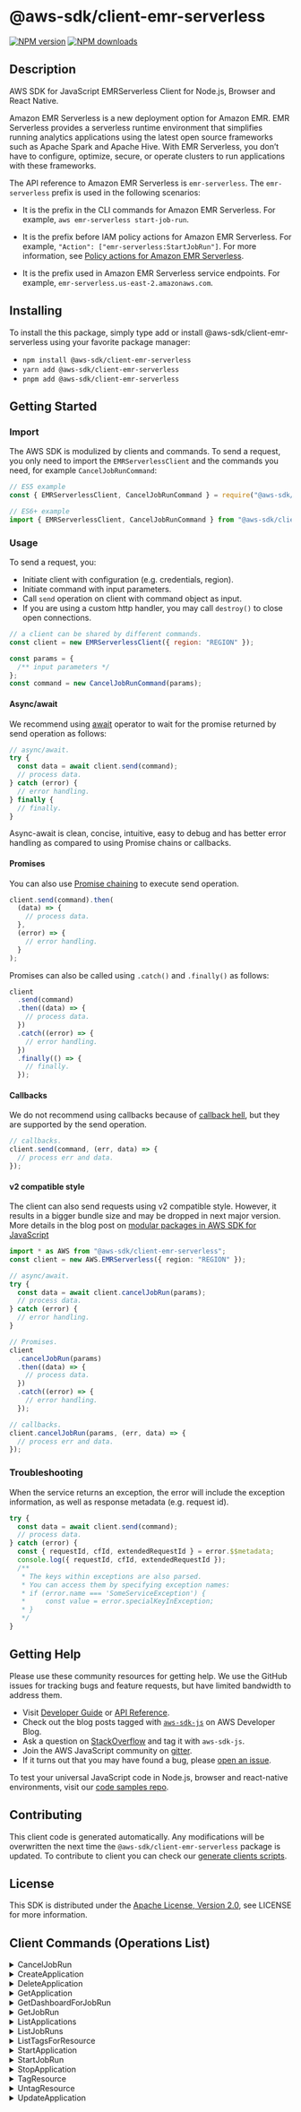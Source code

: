 <!-- generated file, do not edit directly -->

# @aws-sdk/client-emr-serverless

[![NPM version](https://img.shields.io/npm/v/@aws-sdk/client-emr-serverless/latest.svg)](https://www.npmjs.com/package/@aws-sdk/client-emr-serverless)
[![NPM downloads](https://img.shields.io/npm/dm/@aws-sdk/client-emr-serverless.svg)](https://www.npmjs.com/package/@aws-sdk/client-emr-serverless)

## Description

AWS SDK for JavaScript EMRServerless Client for Node.js, Browser and React Native.

<p>Amazon EMR Serverless is a new deployment option for Amazon EMR. EMR Serverless provides
a serverless runtime environment that simplifies running analytics applications using the
latest open source frameworks such as Apache Spark and Apache Hive. With EMR Serverless,
you don’t have to configure, optimize, secure, or operate clusters to run applications with
these frameworks.</p>
<p>The API reference to Amazon EMR Serverless is <code>emr-serverless</code>. The
<code>emr-serverless</code> prefix is used in the following scenarios: </p>
<ul>
<li>
<p>It is the prefix in the CLI commands for Amazon EMR Serverless. For example,
<code>aws emr-serverless start-job-run</code>.</p>
</li>
<li>
<p>It is the prefix before IAM policy actions for Amazon EMR Serverless. For example,
<code>"Action": ["emr-serverless:StartJobRun"]</code>. For more information, see
<a href="https://docs.aws.amazon.com/emr/latest/EMR-Serverless-UserGuide/security_iam_service-with-iam.html#security_iam_service-with-iam-id-based-policies-actions">Policy actions for Amazon EMR Serverless</a>.</p>
</li>
<li>
<p>It is the prefix used in Amazon EMR Serverless service endpoints. For example,
<code>emr-serverless.us-east-2.amazonaws.com</code>.</p>
</li>
</ul>

## Installing

To install the this package, simply type add or install @aws-sdk/client-emr-serverless
using your favorite package manager:

- `npm install @aws-sdk/client-emr-serverless`
- `yarn add @aws-sdk/client-emr-serverless`
- `pnpm add @aws-sdk/client-emr-serverless`

## Getting Started

### Import

The AWS SDK is modulized by clients and commands.
To send a request, you only need to import the `EMRServerlessClient` and
the commands you need, for example `CancelJobRunCommand`:

```js
// ES5 example
const { EMRServerlessClient, CancelJobRunCommand } = require("@aws-sdk/client-emr-serverless");
```

```ts
// ES6+ example
import { EMRServerlessClient, CancelJobRunCommand } from "@aws-sdk/client-emr-serverless";
```

### Usage

To send a request, you:

- Initiate client with configuration (e.g. credentials, region).
- Initiate command with input parameters.
- Call `send` operation on client with command object as input.
- If you are using a custom http handler, you may call `destroy()` to close open connections.

```js
// a client can be shared by different commands.
const client = new EMRServerlessClient({ region: "REGION" });

const params = {
  /** input parameters */
};
const command = new CancelJobRunCommand(params);
```

#### Async/await

We recommend using [await](https://developer.mozilla.org/en-US/docs/Web/JavaScript/Reference/Operators/await)
operator to wait for the promise returned by send operation as follows:

```js
// async/await.
try {
  const data = await client.send(command);
  // process data.
} catch (error) {
  // error handling.
} finally {
  // finally.
}
```

Async-await is clean, concise, intuitive, easy to debug and has better error handling
as compared to using Promise chains or callbacks.

#### Promises

You can also use [Promise chaining](https://developer.mozilla.org/en-US/docs/Web/JavaScript/Guide/Using_promises#chaining)
to execute send operation.

```js
client.send(command).then(
  (data) => {
    // process data.
  },
  (error) => {
    // error handling.
  }
);
```

Promises can also be called using `.catch()` and `.finally()` as follows:

```js
client
  .send(command)
  .then((data) => {
    // process data.
  })
  .catch((error) => {
    // error handling.
  })
  .finally(() => {
    // finally.
  });
```

#### Callbacks

We do not recommend using callbacks because of [callback hell](http://callbackhell.com/),
but they are supported by the send operation.

```js
// callbacks.
client.send(command, (err, data) => {
  // process err and data.
});
```

#### v2 compatible style

The client can also send requests using v2 compatible style.
However, it results in a bigger bundle size and may be dropped in next major version. More details in the blog post
on [modular packages in AWS SDK for JavaScript](https://aws.amazon.com/blogs/developer/modular-packages-in-aws-sdk-for-javascript/)

```ts
import * as AWS from "@aws-sdk/client-emr-serverless";
const client = new AWS.EMRServerless({ region: "REGION" });

// async/await.
try {
  const data = await client.cancelJobRun(params);
  // process data.
} catch (error) {
  // error handling.
}

// Promises.
client
  .cancelJobRun(params)
  .then((data) => {
    // process data.
  })
  .catch((error) => {
    // error handling.
  });

// callbacks.
client.cancelJobRun(params, (err, data) => {
  // process err and data.
});
```

### Troubleshooting

When the service returns an exception, the error will include the exception information,
as well as response metadata (e.g. request id).

```js
try {
  const data = await client.send(command);
  // process data.
} catch (error) {
  const { requestId, cfId, extendedRequestId } = error.$$metadata;
  console.log({ requestId, cfId, extendedRequestId });
  /**
   * The keys within exceptions are also parsed.
   * You can access them by specifying exception names:
   * if (error.name === 'SomeServiceException') {
   *     const value = error.specialKeyInException;
   * }
   */
}
```

## Getting Help

Please use these community resources for getting help.
We use the GitHub issues for tracking bugs and feature requests, but have limited bandwidth to address them.

- Visit [Developer Guide](https://docs.aws.amazon.com/sdk-for-javascript/v3/developer-guide/welcome.html)
  or [API Reference](https://docs.aws.amazon.com/AWSJavaScriptSDK/v3/latest/index.html).
- Check out the blog posts tagged with [`aws-sdk-js`](https://aws.amazon.com/blogs/developer/tag/aws-sdk-js/)
  on AWS Developer Blog.
- Ask a question on [StackOverflow](https://stackoverflow.com/questions/tagged/aws-sdk-js) and tag it with `aws-sdk-js`.
- Join the AWS JavaScript community on [gitter](https://gitter.im/aws/aws-sdk-js-v3).
- If it turns out that you may have found a bug, please [open an issue](https://github.com/aws/aws-sdk-js-v3/issues/new/choose).

To test your universal JavaScript code in Node.js, browser and react-native environments,
visit our [code samples repo](https://github.com/aws-samples/aws-sdk-js-tests).

## Contributing

This client code is generated automatically. Any modifications will be overwritten the next time the `@aws-sdk/client-emr-serverless` package is updated.
To contribute to client you can check our [generate clients scripts](https://github.com/aws/aws-sdk-js-v3/tree/main/scripts/generate-clients).

## License

This SDK is distributed under the
[Apache License, Version 2.0](http://www.apache.org/licenses/LICENSE-2.0),
see LICENSE for more information.

## Client Commands (Operations List)

<details>
<summary>
CancelJobRun
</summary>

[Command API Reference](https://docs.aws.amazon.com/AWSJavaScriptSDK/v3/latest/clients/client-emr-serverless/classes/canceljobruncommand.html) / [Input](https://docs.aws.amazon.com/AWSJavaScriptSDK/v3/latest/clients/client-emr-serverless/interfaces/canceljobruncommandinput.html) / [Output](https://docs.aws.amazon.com/AWSJavaScriptSDK/v3/latest/clients/client-emr-serverless/interfaces/canceljobruncommandoutput.html)

</details>
<details>
<summary>
CreateApplication
</summary>

[Command API Reference](https://docs.aws.amazon.com/AWSJavaScriptSDK/v3/latest/clients/client-emr-serverless/classes/createapplicationcommand.html) / [Input](https://docs.aws.amazon.com/AWSJavaScriptSDK/v3/latest/clients/client-emr-serverless/interfaces/createapplicationcommandinput.html) / [Output](https://docs.aws.amazon.com/AWSJavaScriptSDK/v3/latest/clients/client-emr-serverless/interfaces/createapplicationcommandoutput.html)

</details>
<details>
<summary>
DeleteApplication
</summary>

[Command API Reference](https://docs.aws.amazon.com/AWSJavaScriptSDK/v3/latest/clients/client-emr-serverless/classes/deleteapplicationcommand.html) / [Input](https://docs.aws.amazon.com/AWSJavaScriptSDK/v3/latest/clients/client-emr-serverless/interfaces/deleteapplicationcommandinput.html) / [Output](https://docs.aws.amazon.com/AWSJavaScriptSDK/v3/latest/clients/client-emr-serverless/interfaces/deleteapplicationcommandoutput.html)

</details>
<details>
<summary>
GetApplication
</summary>

[Command API Reference](https://docs.aws.amazon.com/AWSJavaScriptSDK/v3/latest/clients/client-emr-serverless/classes/getapplicationcommand.html) / [Input](https://docs.aws.amazon.com/AWSJavaScriptSDK/v3/latest/clients/client-emr-serverless/interfaces/getapplicationcommandinput.html) / [Output](https://docs.aws.amazon.com/AWSJavaScriptSDK/v3/latest/clients/client-emr-serverless/interfaces/getapplicationcommandoutput.html)

</details>
<details>
<summary>
GetDashboardForJobRun
</summary>

[Command API Reference](https://docs.aws.amazon.com/AWSJavaScriptSDK/v3/latest/clients/client-emr-serverless/classes/getdashboardforjobruncommand.html) / [Input](https://docs.aws.amazon.com/AWSJavaScriptSDK/v3/latest/clients/client-emr-serverless/interfaces/getdashboardforjobruncommandinput.html) / [Output](https://docs.aws.amazon.com/AWSJavaScriptSDK/v3/latest/clients/client-emr-serverless/interfaces/getdashboardforjobruncommandoutput.html)

</details>
<details>
<summary>
GetJobRun
</summary>

[Command API Reference](https://docs.aws.amazon.com/AWSJavaScriptSDK/v3/latest/clients/client-emr-serverless/classes/getjobruncommand.html) / [Input](https://docs.aws.amazon.com/AWSJavaScriptSDK/v3/latest/clients/client-emr-serverless/interfaces/getjobruncommandinput.html) / [Output](https://docs.aws.amazon.com/AWSJavaScriptSDK/v3/latest/clients/client-emr-serverless/interfaces/getjobruncommandoutput.html)

</details>
<details>
<summary>
ListApplications
</summary>

[Command API Reference](https://docs.aws.amazon.com/AWSJavaScriptSDK/v3/latest/clients/client-emr-serverless/classes/listapplicationscommand.html) / [Input](https://docs.aws.amazon.com/AWSJavaScriptSDK/v3/latest/clients/client-emr-serverless/interfaces/listapplicationscommandinput.html) / [Output](https://docs.aws.amazon.com/AWSJavaScriptSDK/v3/latest/clients/client-emr-serverless/interfaces/listapplicationscommandoutput.html)

</details>
<details>
<summary>
ListJobRuns
</summary>

[Command API Reference](https://docs.aws.amazon.com/AWSJavaScriptSDK/v3/latest/clients/client-emr-serverless/classes/listjobrunscommand.html) / [Input](https://docs.aws.amazon.com/AWSJavaScriptSDK/v3/latest/clients/client-emr-serverless/interfaces/listjobrunscommandinput.html) / [Output](https://docs.aws.amazon.com/AWSJavaScriptSDK/v3/latest/clients/client-emr-serverless/interfaces/listjobrunscommandoutput.html)

</details>
<details>
<summary>
ListTagsForResource
</summary>

[Command API Reference](https://docs.aws.amazon.com/AWSJavaScriptSDK/v3/latest/clients/client-emr-serverless/classes/listtagsforresourcecommand.html) / [Input](https://docs.aws.amazon.com/AWSJavaScriptSDK/v3/latest/clients/client-emr-serverless/interfaces/listtagsforresourcecommandinput.html) / [Output](https://docs.aws.amazon.com/AWSJavaScriptSDK/v3/latest/clients/client-emr-serverless/interfaces/listtagsforresourcecommandoutput.html)

</details>
<details>
<summary>
StartApplication
</summary>

[Command API Reference](https://docs.aws.amazon.com/AWSJavaScriptSDK/v3/latest/clients/client-emr-serverless/classes/startapplicationcommand.html) / [Input](https://docs.aws.amazon.com/AWSJavaScriptSDK/v3/latest/clients/client-emr-serverless/interfaces/startapplicationcommandinput.html) / [Output](https://docs.aws.amazon.com/AWSJavaScriptSDK/v3/latest/clients/client-emr-serverless/interfaces/startapplicationcommandoutput.html)

</details>
<details>
<summary>
StartJobRun
</summary>

[Command API Reference](https://docs.aws.amazon.com/AWSJavaScriptSDK/v3/latest/clients/client-emr-serverless/classes/startjobruncommand.html) / [Input](https://docs.aws.amazon.com/AWSJavaScriptSDK/v3/latest/clients/client-emr-serverless/interfaces/startjobruncommandinput.html) / [Output](https://docs.aws.amazon.com/AWSJavaScriptSDK/v3/latest/clients/client-emr-serverless/interfaces/startjobruncommandoutput.html)

</details>
<details>
<summary>
StopApplication
</summary>

[Command API Reference](https://docs.aws.amazon.com/AWSJavaScriptSDK/v3/latest/clients/client-emr-serverless/classes/stopapplicationcommand.html) / [Input](https://docs.aws.amazon.com/AWSJavaScriptSDK/v3/latest/clients/client-emr-serverless/interfaces/stopapplicationcommandinput.html) / [Output](https://docs.aws.amazon.com/AWSJavaScriptSDK/v3/latest/clients/client-emr-serverless/interfaces/stopapplicationcommandoutput.html)

</details>
<details>
<summary>
TagResource
</summary>

[Command API Reference](https://docs.aws.amazon.com/AWSJavaScriptSDK/v3/latest/clients/client-emr-serverless/classes/tagresourcecommand.html) / [Input](https://docs.aws.amazon.com/AWSJavaScriptSDK/v3/latest/clients/client-emr-serverless/interfaces/tagresourcecommandinput.html) / [Output](https://docs.aws.amazon.com/AWSJavaScriptSDK/v3/latest/clients/client-emr-serverless/interfaces/tagresourcecommandoutput.html)

</details>
<details>
<summary>
UntagResource
</summary>

[Command API Reference](https://docs.aws.amazon.com/AWSJavaScriptSDK/v3/latest/clients/client-emr-serverless/classes/untagresourcecommand.html) / [Input](https://docs.aws.amazon.com/AWSJavaScriptSDK/v3/latest/clients/client-emr-serverless/interfaces/untagresourcecommandinput.html) / [Output](https://docs.aws.amazon.com/AWSJavaScriptSDK/v3/latest/clients/client-emr-serverless/interfaces/untagresourcecommandoutput.html)

</details>
<details>
<summary>
UpdateApplication
</summary>

[Command API Reference](https://docs.aws.amazon.com/AWSJavaScriptSDK/v3/latest/clients/client-emr-serverless/classes/updateapplicationcommand.html) / [Input](https://docs.aws.amazon.com/AWSJavaScriptSDK/v3/latest/clients/client-emr-serverless/interfaces/updateapplicationcommandinput.html) / [Output](https://docs.aws.amazon.com/AWSJavaScriptSDK/v3/latest/clients/client-emr-serverless/interfaces/updateapplicationcommandoutput.html)

</details>
